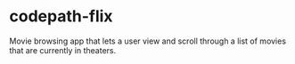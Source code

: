 # codepath-flix
Movie browsing app that lets a user view and scroll through a list of movies that are currently in theaters.
